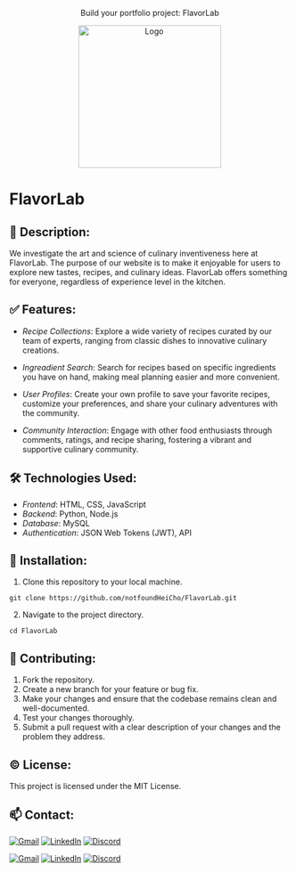 <div align="center">
  <p>Build your portfolio project: FlavorLab</p>
  <img src="https://storage.googleapis.com/openscreenshot/v%2Fz%2FC/jHArj8Czv.png" alt="Logo" width="256" height="256">
</div>



# FlavorLab

## 📝 Description:

We investigate the art and science of culinary inventiveness here at FlavorLab. The purpose of our website is to make it enjoyable for users to explore new tastes, recipes, and culinary ideas. FlavorLab offers something for everyone, regardless of experience level in the kitchen.

## ✅ Features: 

- *Recipe Collections*: 
  Explore a wide variety of recipes curated by our team of experts, ranging from classic dishes to innovative culinary creations.

- *Ingreadient Search*: 
  Search for recipes based on specific ingredients you have on hand, making meal planning easier and more convenient.

- *User Profiles*: 
  Create your own profile to save your favorite recipes, customize your preferences, and share your culinary adventures with the community.

- *Community Interaction*:
  Engage with other food enthusiasts through comments, ratings, and recipe sharing, fostering a vibrant and supportive culinary community.

## 🛠️ Technologies Used:

- *Frontend*: HTML, CSS, JavaScript
- *Backend*: Python, Node.js
- *Database*: MySQL
- *Authentication*: JSON Web Tokens (JWT), API

## 🔽 Installation:

1. Clone this repository to your local machine.

```git clone https://github.com/notfoundHeiCho/FlavorLab.git```

2. Navigate to the project directory.

```cd FlavorLab```

## 🤝 Contributing:

1. Fork the repository.
2. Create a new branch for your feature or bug fix.
3. Make your changes and ensure that the codebase remains clean and well-documented.
4. Test your changes thoroughly.
5. Submit a pull request with a clear description of your changes and the problem they address.

## ©️ License:

This project is licensed under the MIT License.

## 📫 Contact:

[![Gmail](https://img.shields.io/badge/Gmail-D14836?style=for-the-badge&logo=gmail&logoColor=white)](mailto:salaheddine.aitsiahmad@gmail.com)
[![LinkedIn](https://img.shields.io/badge/linkedin-%230077B5.svg?style=for-the-badge&logo=linkedin&logoColor=white)](https://www.linkedin.com/in/salah-eddine-ait-si-ahmad/)
[![Discord](https://img.shields.io/badge/Discord-%235865F2.svg?style=for-the-badge&logo=discord&logoColor=white)](https://discordapp.com/users/1149717993396375605)

[![Gmail](https://img.shields.io/badge/Gmail-D14836?style=for-the-badge&logo=gmail&logoColor=white)](mailto:hajarznaidi04@gmail.com)
[![LinkedIn](https://img.shields.io/badge/linkedin-%230077B5.svg?style=for-the-badge&logo=linkedin&logoColor=white)](https://www.linkedin.com/in/hajar-znaidi-b2364a189/)
[![Discord](https://img.shields.io/badge/Discord-%235865F2.svg?style=for-the-badge&logo=discord&logoColor=white)](https://discordapp.com/users/1198465550658060449)
